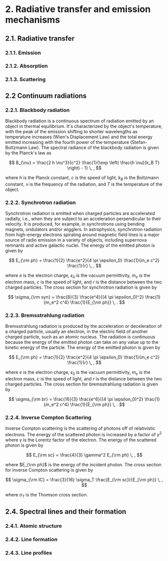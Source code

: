 # 2. Radiative transfer and emission mechanisms
## 2.1. Radiative transfer

### 2.1.1. Emission

### 2.1.2. Absorption

### 2.1.3. Scattering


## 2.2 Continuum radiations
### 2.2.1. Blackbody radiation
Blackbody radiation is a continuous spectrum of radiation emitted by an object in thermal equilibrium. It's characterized by the object's temperature, with the peak of the emission shifting to shorter wavelengths as temperature increases (Wien's Displacement Law) and the total energy emitted increasing with the fourth power of the temperature (Stefan-Boltzmann Law). The spectral radiance of the blackbody radiation is given by the Planck's law as

$$
B_{\nu} = \frac{2 h \nu^3}{c^2} \frac{1}{\exp \left( \frac{h \nu}{k_B T} \right) - 1} \, ,
$$

where $h$ is the Planck constant, $c$ is the speed of light, $k_B$ is the Boltzmann constant, $\nu$ is the frequency of the radiation, and $T$ is the temperature of the object.

### 2.2.2. Synchrotron radiation
Synchrotron radiation is emitted when charged particles are accelerated radially, i.e., when they are subject to an acceleration perpendicular to their velocity. It is produced, for example, in synchrotrons using bending magnets, undulators and/or wigglers. In astrophysics, synchrotron radiation from high-energy electrons spiraling around magnetic field lines is a major source of radio emission in a variety of objects, including supernova remnants and active galactic nuclei. The energy of the emitted photon is given by

$$
E_{\rm ph} = \frac{1}{2} \frac{e^2}{4 \pi \epsilon_0} \frac{1}{m_e c^2} \frac{1}{r} \, ,
$$

where $e$ is the electron charge, $\epsilon_0$ is the vacuum permittivity, $m_e$ is the electron mass, $c$ is the speed of light, and $r$ is the distance between the two charged particles. The cross section for synchrotron radiation is given by

$$
\sigma_{\rm syn} = \frac{8}{3} \frac{e^4}{(4 \pi \epsilon_0)^2} \frac{1}{m_e^2 c^4} \frac{1}{E_{\rm ph}} \, .
$$

### 2.2.3. Bremsstrahlung radiation
Bremsstrahlung radiation is produced by the acceleration or deceleration of a charged particle, usually an electron, in the electric field of another charged particle, such as an atomic nucleus. The radiation is continuous because the energy of the emitted photon can take on any value up to the kinetic energy of the particle. The energy of the emitted photon is given by

$$
E_{\rm ph} = \frac{1}{2} \frac{e^2}{4 \pi \epsilon_0} \frac{1}{m_e c^2} \frac{1}{r} \, ,
$$

where $e$ is the electron charge, $\epsilon_0$ is the vacuum permittivity, $m_e$ is the electron mass, $c$ is the speed of light, and $r$ is the distance between the two charged particles. The cross section for bremsstrahlung radiation is given by

$$
\sigma_{\rm br} = \frac{16}{3} \frac{e^6}{(4 \pi \epsilon_0)^2} \frac{1}{m_e^2 c^4} \frac{1}{E_{\rm ph}} \, .
$$

### 2.2.4. Inverse Compton Scattering
Inverse Compton scattering is the scattering of photons off of relativistic electrons. The energy of the scattered photon is increased by a factor of $\gamma^2$ where $\gamma$ is the Lorentz factor of the electron. The energy of the scattered photon is given by

$$
E_{\rm sc} = \frac{4}{3} \gamma^2 E_{\rm ph} \, ,
$$

where $E_{\rm ph}$ is the energy of the incident photon. The cross section for inverse Compton scattering is given by

$$
\sigma_{\rm IC} = \frac{3}{16} \sigma_T \frac{E_{\rm sc}}{E_{\rm ph}} \, ,
$$

where $\sigma_T$ is the Thomson cross section.

## 2.4. Spectral lines and their formation

### 2.4.1. Atomic structure
### 2.4.2. Line formation

### 2.4.3. Line profiles
